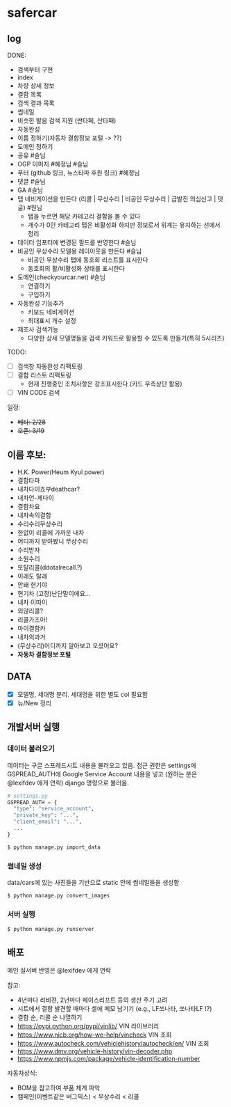 # safercar

## log

DONE:

- 검색부터 구현
- index
- 차량 상세 정보
- 결함 목록
- 검색 결과 목록
- 썸네일
- 비슷한 발음 검색 지원 (싼타페, 산타패)
- 자동완성
- 이름 정하기(자동차 결함정보 포털 -> ??)
- 도메인 정하기
- 공유 #슬님
- OGP 이미지 #혜정님 #슬님
- 푸터 (github 링크, 뉴스타파 후원 링크) #혜정님
- 댓글 #슬님
- GA #슬님
- 탭 네비게이션을 만든다 (리콜 | 무상수리 | 비공인 무상수리 | 급발진 의심신고 | 댓글) #원님
  - 탭을 누르면 해당 카테고리 결함을 볼 수 있다
  - 개수가 0인 카테고리 탭은 비활성화 하지만 정보로서 위계는 유지하는 선에서 정리
- 데이터 임포터에 변경된 필드를 반영한다 #슬님
- 비공인 무상수리 모델용 레이아웃을 만든다 #슬님
  - 비공인 무상수리 탭에 동호회 리스트를 표시한다
  - 동호회의 활/비활성화 상태를 표시한다
- 도메인(checkyourcar.net) #슬님
  - 연결하기
  - 구입하기
- 자동완성 기능추가
  - 키보드 네비게이션
  - 최대표시 개수 설정
- 제조사 검색기능
  - 다양한 상세 모델명들을 검색 키워드로 활용할 수 있도록 만들기(특히 5시리즈)

TODO:

- [ ] 검색창 자동완성 리팩토링
- [ ] 결함 리스트 리팩토링
  - 현재 진행중인 조치사항은 강조표시한다 (카드 우측상단 활용)
- [ ] VIN CODE 검색

일정:

- ~~베타: 2/28~~
- ~~오픈: 3/19~~


## 이름 후보:

- H.K. Power(Heum Kyul power)
- 결함타파
- 내차다이죠부deathcar?
- 내차언-제다이
- 결함차요
- 내차속의결함
- 수리수리무상수리
- 한없이 리콜에 가까운 내차
- 어디까지 받아봤니 무상수리
- 수리받자
- 소원수리
- 또탈리콜(ddotalrecall.?)
- 이래도 탈래
- 안돼 현기야
- 현기차 (고장)난단말이에요...
- 내차 이따이
- 외않리콜?
- 리콜가즈아!
- 마이결함카
- 내차의과거
- (무상수리)어디까지 알아보고 오셨어요?
- **자동차 결함정보 포털**

## DATA

- [x] 모델명, 세대명 분리. 세대명을 위한 별도 col 필요함
- [x] 뉴/New 정리

## 개발서버 실행

### 데이터 불러오기

데이터는 구글 스프레드시트 내용을 불러오고 있음.
접근 권한은 settings에 GSPREAD_AUTH에 Google Service Account 내용을 넣고 (원하는 분은 @lexifdev 에게 연락) django 명령으로 불러옴.

```python
# settings.py
GSPREAD_AUTH = {
  "type": "service_account",
  "private_key": "...",
  "client_email": "...",
  ...
}
```

```
$ python manage.py import_data
```

### 썸네일 생성

data/cars에 있는 사진들을 기반으로 static 안에 썸네일들을 생성함

```
$ python manage.py convert_images
```

### 서버 실행

```
$ python manage.py runserver
```

## 배포

메인 실서버 반영은 @lexifdev 에게 연락


참고:

- 4년마다 리비젼, 2년마다 페이스리프트 등의 생산 주기 고려
- 시트에서 결함 발견할 때마다 셀에 메모 남기기 (e.g., LF쏘나타, 쏘나타LF !?)
- 결함 순, 리콜 순 나열하기
- https://pypi.python.org/pypi/vinlib/ VIN 라이브러리
- https://www.nicb.org/how-we-help/vincheck VIN 조회
- https://www.autocheck.com/vehiclehistory/autocheck/en/ VIN 조회
- https://www.dmv.org/vehicle-history/vin-decoder.php
- https://www.npmjs.com/package/vehicle-identification-number

자동차상식:

- BOM을 참고하여 부품 체계 파악
- 캠페인(이벤트같은 버그픽스) < 무상수리 < 리콜

